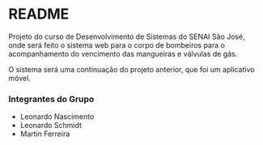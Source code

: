 # README #

Projeto do curso de Desenvolvimento de Sistemas do SENAI São José, onde será feito o sistema web para o corpo de bombeiros para o acompanhamento do vencimento das mangueiras e válvulas de gás.

O sistema será uma continuação do projeto anterior, que foi um aplicativo móvel.

### Integrantes do Grupo ###

* Leonardo Nascimento
* Leonardo Schmidt
* Martin Ferreira
